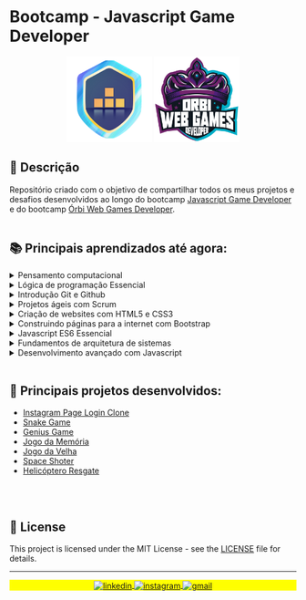 # Bootcamp - Javascript Game Developer

<p align="center" display="flex">
  <img src="logo.png" width="150" height="150"/>
  <img src="Orbi-logo.png" width="150" height="150"/>
</p>

## 🚀 Descrição
Repositório criado com o objetivo de compartilhar todos os meus projetos e desafios desenvolvidos ao longo do bootcamp <a href="https://www.dio.me/bootcamp/javascript-game-developer?ref=novotec"> Javascript Game Developer</a> e do bootcamp <a href="https://www.dio.me/bootcamp/orbi-web-game-developer?utm_source=pr-bc-orbi-game-developer&utm_medium=pay&utm_campaign=orbi"> Órbi Web Games Developer</a>.
</br></br>

## 📚 Principais aprendizados até agora:
  <details> <summary>Pensamento computacional</summary>
    <ul> <ul>
      <li> Decomposição / Reconhecimento de padrões </li>
      <li> Abstração e Algoritmos </li>
    </ul> </ul>
  </details>

  <details> <summary>Lógica de programação Essencial </summary>
    <ul> <ul>
      <li> Algoritmo e pseudocódigo </li>
      <li> Fluxograma, variáveis e constantes </li>
      <li> Estrutura de repetição </li>
      <li> Desvios condicionais e boas práticas </li>
      <li> Matrizes e vetores </li>
    </ul> </ul>
  </details>

  <details> <summary> Introdução Git e Github </summary>
    <ul> <ul>
      <li> Entendendo Git / Comandos básicos </li>
      <li> Como o Git funciona / objetos internos do Git </li>
      <li> Chave SSH e Token </li>
      <li> Ciclo de vida </li>
      <li> Conflitos no Git e como resolve-los </li>
    </ul> </ul>
  </details>

  <details> <summary> Projetos ágeis com Scrum </summary>
    <ul> <ul>
      <li> Introdução a gestão de projetos com Scrum </li>
      <li> Papel e responsabilidade de cada integrante do time </li>
      <li> Cerimônias do Scrum </li>
      <li> Gestão de projetos tradicionais vs Agil </li>
      <li> Conceitos e planejamentos de tarefas / Rotina Agil </li>
    </ul> </ul>
  </details>

 <details> <summary> Criação de websites com HTML5 e CSS3 </summary>
    <ul> <ul>
      <li> Estrutura de uma página Web </li>
      <li> Semântica </li>
      <li> HTML5 </li>
      <li> CSS3 </li>
    </ul> </ul>
  </details>

 <details> <summary> Construindo páginas para a internet com Bootstrap </summary>
    <ul> <ul>
      <li> Visão geral do Framework </li>
      <li> Aplicando Bootstrap na prática </li>
    </ul> </ul>
  </details>

  <details> <summary>Javascript ES6 Essencial</summary>
    <ul> <ul>
      <li> História e conceitos </li>
      <li> Curring, Hoisting, Imutabilidade, Tipos e Variáveis </li>
      <li> Funções e operadores </li>
      <li> Spreed, estruturas condicionais e repetição </li>
      <li> Introdução a orientação a objetos</li>
      <li> Design Patterns</li>
      <li> Criando e manipulando arrays </li>
      <li> Map, filter e reducer </li>
      <li> Iterar, buscar e transformar elementos </li>
    </ul> </ul>
  </details>

  <details> <summary>Fundamentos de arquitetura de sistemas</summary>
    <ul> <ul>
      <li> Web Service </li>
      <li> Estrutura SOAP </li>
      <li> Entendendo WSDL e XSD </li>
      <li> REST, API e JSON </li>
      <li> Integração REST e métodos HTTP </li>
      <li> Modelos Monolito e Microserviço </li>
      <li> Arquitetura da internet das coisas, protocolo de comunicação e Cloud </li>
    </ul> </ul>
  </details>
  
  <details> <summary>Desenvolvimento avançado com Javascript</summary>
    <ul> <ul>
      <li> Desmitificando map, filter e reduce </li>
      <li> Entendendo Promisses de uma vez por todas </li>
    </ul> </ul>
  </details>
</br>

## 🔧 Principais projetos desenvolvidos:
  - [Instagram Page Login Clone](https://github.com/kevenalves/Dio-Javascript-Game-Developer/tree/main/LandingPage-Instagram)
  - [Snake Game](https://github.com/kevenalves/Dio-Javascript-Game-Developer/tree/main/Snake-Game)
  - [Genius Game](https://github.com/kevenalves/Dio-Javascript-Game-Developer/tree/main/Genius-Game)
  - [Jogo da Memória](https://github.com/kevenalves/Dio-Javascript-Game-Developer/tree/main/Jogo-Memoria)
  - [Jogo da Velha](https://github.com/kevenalves/Dio-Javascript-Game-Developer/tree/main/JogoDaVelha)
  - [Space Shoter](https://github.com/kevenalves/Dio-Javascript-Game-Developer/tree/main/spaceShoter)
  - [Helicóptero Resgate](https://github.com/kevenalves/Dio-Javascript-Game-Developer/tree/main/HelipcopteroResgate)

</br>


</br>

## 📝 License

This project is licensed under the MIT License - see the [LICENSE](LICENSE) file for details.

---

<p align="center" style="background:yellow">
<a href="https://www.linkedin.com/in/keven-alves-903b0a224/" target="_blank">
  <img align="center" src="https://img.shields.io/badge/-kevenalves-05122A?style=flat&logo=linkedin" alt="linkedin"/>
</a>
<a href="https://instagram.com/kevenalvesm" target="_blank">
 <img align="center" src="https://img.shields.io/badge/-kevenalvesm-05122A?style=flat&logo=instagram" alt="instagram"/>
</a>
<a href="#" target="_blank">
 <img align="center" src="https://img.shields.io/badge/-kevenalvesm@gmail.com-05122A?style=flat&logo=gmail" alt="gmail"/>
</a>
</p>
